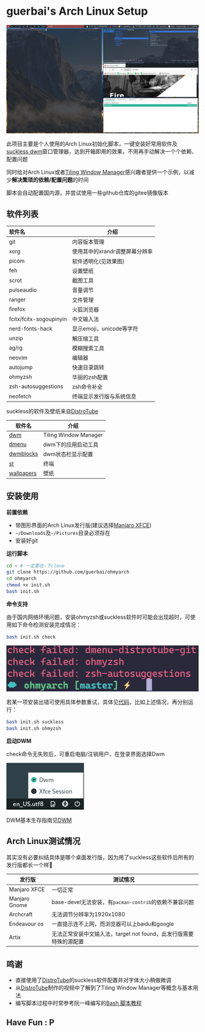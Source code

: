 # guerbai's Arch Linux Setup

![效果图](https://raw.githubusercontent.com/guerbai/scene/main/blog/20210928002146.png)

此项目主要是个人使用的Arch Linux初始化脚本，一键安装好常用软件及[suckless dwm](https://suckless.org/)窗口管理器，达到开箱即用的效果，不用再手动解决一个个依赖、配置问题

同时给对Arch Linux或者[Tiling Window Manager](https://en.wikipedia.org/wiki/Tiling_window_manager)感兴趣者提供一个示例，以减少**解决繁琐的依赖/配置问题**的时间

脚本会自动配置国内源，并尝试使用一些github仓库的gitee镜像版本

## 软件列表

| 软件名                  | 介绍                           |
| :---------------------- | ------------------------------ |
| git                     | 内容版本管理                   |
| xorg                    | 使用其中的xrandr调整屏幕分辨率 |
| picom                   | 软件透明化(见效果图)           |
| feh                     | 设置壁纸                       |
| scrot                   | 截图工具                       |
| pulseaudio              | 音量调节                       |
| ranger                  | 文件管理                       |
| firefox                 | 火狐浏览器                     |
| fcitx/fcitx-sogoupinyin | 中文输入法                     |
| nerd-fonts-hack         | 显示emoji，unicode等字符       |
| unzip                   | 解压缩工具                     |
| ag/rg                   | 模糊搜索工具                   |
| neovim                  | 编辑器                         |
| autojump                | 快速目录跳转                   |
| ohmyzsh                 | 华丽的zsh配置                  |
| zsh-autosuggestions     | zsh命令补全                    |
| neofetch                | 终端显示发行版与系统信息       |

suckless的软件及壁纸来自[DistroTube](https://gitlab.com/dwt1)

| 软件名                                                    | 介绍                  |
| --------------------------------------------------------- | --------------------- |
| [dwm](https://gitlab.com/dwt1/dwm-distrotube)             | Tiling Window Manager |
| [dmenu](https://gitlab.com/dwt1/dmenu-distrotube)         | dwm下的应用启动工具   |
| [dwmblocks](https://gitlab.com/dwt1/dwmblocks-distrotube) | dwm状态栏显示配置     |
| [st](https://gitlab.com/dwt1/st-distrotube)               | 终端                  |
| [wallpapers](https://gitlab.com/dwt1/wallpapers)          | 壁纸                  |

## 安装使用

**前置依赖**

- 带图形界面的Arch Linux发行版(建议选择[Manjaro XFCE](https://manjaro.org/download/))
- `~/Downloads`及`~/Pictures`目录必须存在
- 安装好git

**运行脚本**

```bash
cd ~ # 一定要在~下clone
git clone https://github.com/guerbai/ohmyarch
cd ohmyarch
chmod +x init.sh
bash init.sh
```

**命令支持**

由于国内网络环境问题，安装ohmyzsh或suckless软件时可能会出现超时，可使用如下命令检测安装完成情况：

```bash
bash init.sh check
```

![](https://raw.githubusercontent.com/guerbai/scene/main/blog/20210928010822.png)

若某一项安装出错可使用具体参数重试，具体见[代码](https://github.com/guerbai/ohmyarch/blob/master/init.sh)，比如上述情况，再分别运行：

```bash
bash init.sh suckless
bash init.sh ohmyzsh
```

**启动DWM**

check命令无失败后，可重启电脑/注销用户，在登录界面选择Dwm

![](https://raw.githubusercontent.com/guerbai/scene/main/blog/20210928011638.png)

DWM基本生存指南见[DWM](https://gitlab.com/dwt1/dwm-distrotube)

## Arch Linux测试情况

其实没有必要纠结具体是哪个桌面发行版，因为用了suckless这些软件后所有的发行版都长一个样🤣

| 发行版        | 测试情况                                                     |
| ------------- | ------------------------------------------------------------ |
| Manjaro XFCE  | 一切正常                                                     |
| Manjaro Gnome | base-devel无法安装，有`pacman-contrib`的依赖不兼容问题       |
| Archcraft     | 无法调节分辨率为1920x1080                                    |
| Endeavour os  | 一直提示连不上网，而浏览器可以上baidu和google                |
| Artix         | 无法正常安装中文输入法，target not found，此发行版需要特殊的源配置 |

## 鸣谢

- 直接使用了[DistroTube](https://gitlab.com/dwt1)的suckless软件配置并对字体大小稍做微调
- 从[DistroTube](https://www.youtube.com/c/DistroTube)制作的视频中了解到了Tiling Window Manager等概念与基本用法
- 编写脚本过程中时常参考阮一峰编写的[Bash 脚本教程]()

## Have Fun  : P
